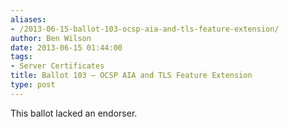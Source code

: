 ```yaml
---
aliases:
- /2013-06-15-ballot-103-ocsp-aia-and-tls-feature-extension/
author: Ben Wilson
date: 2013-06-15 01:44:00
tags:
- Server Certificates
title: Ballot 103 – OCSP AIA and TLS Feature Extension
type: post
---
```


This ballot lacked an endorser.